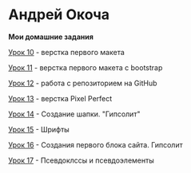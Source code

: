 # Андрей Окоча
**Мои домашние задания**

[Урок 10](https://kokogambo7.github.io/lesson_10/ "Мой первый сайт") - верстка первого макета

[Урок 11](https://kokogambo7.github.io/lessons_11/ "Мой первый сайт с bootstrap") - верстка первого макета c bootstrap

[Урок 12](https://kokogambo7.github.io/lessons_12/ "Моя первая домашка") - работа с репозиторием на GitHub

[Урок 13](https://kokogambo7.github.io/lesson_13/ "Верстка Pixel Perfect") - верстка Pixel Perfect

[Урок 14](https://kokogambo7.github.io/lessons%2014/ "Прктическое занятие. Создание шакпи") -  Создание шапки. "Гипсолит"

[Урок 15](https://kokogambo7.github.io/lessons%2018/ "Шрифты") -  Шрифты

[Урок 16](https://kokogambo7.github.io/lessons_19/ "Первый блок сайта") -  Создания первого блока сайта. Гипсолит

[Урок 17](https://kokogambo7.github.io/lessons_20/ "Псевдоклссы и псевдоэлементы") -  Псевдоклссы и псевдоэлементы



